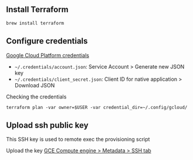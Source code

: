 ## Install Terraform

```
brew install terraform
```

## Configure credentials

[Google Cloud Platform credentials](https://console.developers.google.com/project/siq-haas/apiui/credential)

* `~/.credentials/account.json`: Service Account > Generate new JSON key
* `~/.credentials/client_secret.json`: Client ID for native application > Download JSON

Checking the credentials

```
terraform plan -var owner=$USER -var credential_dir=~/.config/gcloud/
```

## Upload ssh public key

This SSH key is used to remote exec the provisioning script

Upload the key [GCE Compute engine > Metadata > SSH tab](https://console.developers.google.com/project/siq-haas/compute/metadata/sshKeys)
